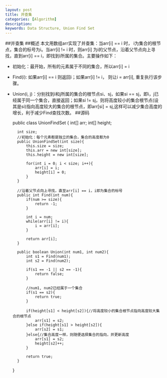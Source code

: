 ```yaml
---
layout: post
title: 并查集
categories: [Algorithm]
description: 
keywords: Data Structure, Union Find Set
---
```


##并查集
##概述
本文用数组arr实现了并查集：当arr[i] == i 时， i为集合的根节点，集合的标号为i。当arr[i] != i 时，则arr[i] 为i的父节点，沿着父节点向上寻找，直到arr[i] == i，即找到i所属的集合。主要操作如下：

* 初始化：最开始，所有的元素属于不同的集合，所以arr[i] = i
* Find(i): 如果arr[i] == i 则返回i；如果arr[i] != i， 则让i = arr[i], 重复执行该步骤。
* Union(i, j)：分别找到i和j所属的集合的根节点si、sj，如果si == sj，即i，j已经属于同一个集合，直接返回；如果si != sj，则将高度较小的集合根节点(设其是si)指向高度较大的集合的根节点，即arr[si] = sj,这样可以减少集合高度的增长，利于减少Find查找次数。
##源码

	public class UnionFindSet {
		int[] arr;
		int[] height;
		
		int size;
		//初始化：每个元素都是独立的集合，集合的高度都为0
		public UnionFindSet(int size){
			this.size = size;
			this.arr = new int[size];
			this.height = new int[size];
			
			for(int i = 0; i < size; i++){
				arr[i] = i;
				height[i] = 0;
			}
		}
		
		//沿着父节点向上寻找，直至arr[i] == i，i即为集合的标号
		public int Find(int num){
			if(num >= size){
				return -1;
			}
			
			int i = num;		
			while(arr[i] != i){
				i = arr[i];
			}
			
			return arr[i];
		}
		
		public boolean Union(int num1, int num2){
			int s1 = Find(num1);
			int s2 = Find(num2);
			
			if(s1 == -1 || s2 == -1){
				return false;
			}
			
			//num1, num2已经属于一个集合
			if(s1 == s2){
				return true;
			}
			
			if(height[s1] < height[s2]){//将高度较小的集合根节点指向高度较大集合的根节点
				arr[s1] = s2;
			}else if(height[s1] > height[s2]){
				arr[s2] = s1;
			}else{//集合高度一样，则随便选择集合的指向，并更新高度
				arr[s1] = s2;
				height[s2]++;
			}
			
			return true;
		}
	
	}

